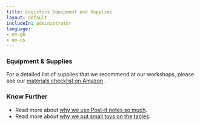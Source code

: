 ```yaml
---
title: Logistics Equipment and Supplies
layout: default
includeIn: administrator
language:
- en-gb
- en-us
---
```

### Equipment & Supplies
For a detailed list of supplies that we recommend at our workshops, please see our [materials checklist on Amazon](http://amzn.com/w/1S78OKX23HPSY) .
### Know Further
 * Read more about [why we use Post-it notes so much](http://knowinnovation.com/portable-recording-devices).
 * Read more about [why we put small toys on the tables](http://knowinnovation.com/when-toys-are-handy).